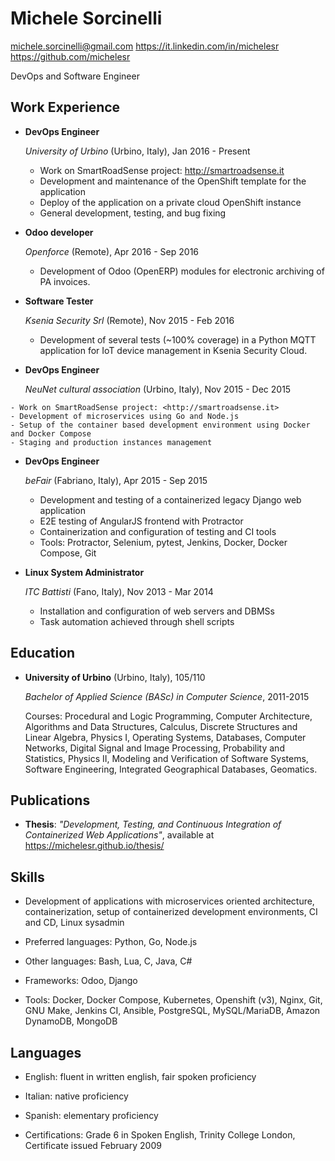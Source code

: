 # Michele Sorcinelli


<michele.sorcinelli@gmail.com>
<https://it.linkedin.com/in/michelesr>
<https://github.com/michelesr>

DevOps and Software Engineer

## Work Experience

*   **DevOps Engineer**

    *University of Urbino* (Urbino, Italy), Jan 2016 - Present

    - Work on SmartRoadSense project: <http://smartroadsense.it>
    - Development and maintenance of the OpenShift template for the application
    - Deploy of the application on a private cloud OpenShift instance
    - General development, testing, and bug fixing

*   **Odoo developer**

    *Openforce* (Remote), Apr 2016 - Sep 2016

    - Development of Odoo (OpenERP) modules for electronic archiving of PA
      invoices.

*   **Software Tester**

    *Ksenia Security Srl* (Remote), Nov 2015 - Feb 2016

    - Development of several tests (~100% coverage) in a Python MQTT
      application for IoT device management in Ksenia Security Cloud.

*    **DevOps Engineer**

     *NeuNet cultural association* (Urbino, Italy), Nov 2015 - Dec 2015

    - Work on SmartRoadSense project: <http://smartroadsense.it>
    - Development of microservices using Go and Node.js
    - Setup of the container based development environment using Docker and Docker Compose
    - Staging and production instances management

*   **DevOps Engineer**

    *beFair* (Fabriano, Italy), Apr 2015 - Sep 2015

    -   Development and testing of a containerized legacy Django web application
    -   E2E testing of AngularJS frontend with Protractor
    -   Containerization and configuration of testing and CI tools
    -   Tools: Protractor, Selenium, pytest, Jenkins, Docker, Docker Compose, Git

*   **Linux System Administrator**

    *ITC Battisti* (Fano, Italy), Nov 2013 - Mar 2014

    -   Installation and configuration of web servers and DBMSs
    -   Task automation achieved through shell scripts

## Education

*   **University of Urbino** (Urbino, Italy), 105/110

    *Bachelor of Applied Science (BASc) in Computer Science*, 2011-2015

    Courses: Procedural and Logic Programming, Computer Architecture, Algorithms and Data
    Structures, Calculus, Discrete Structures and Linear Algebra, Physics I,
    Operating Systems, Databases, Computer Networks, Digital Signal and Image
    Processing, Probability and Statistics, Physics II, Modeling and
    Verification of Software Systems, Software Engineering, Integrated
    Geographical Databases, Geomatics.

## Publications

*  **Thesis**: *"Development, Testing, and Continuous Integration of Containerized Web
   Applications"*, available at <https://michelesr.github.io/thesis/>

## Skills

-  Development of applications with microservices oriented architecture,
   containerization, setup of containerized development environments, CI and CD,
   Linux sysadmin

-  Preferred languages: Python, Go, Node.js
-  Other languages: Bash, Lua, C, Java, C#
-  Frameworks: Odoo, Django
-  Tools: Docker, Docker Compose, Kubernetes, Openshift (v3), Nginx, Git, GNU
   Make, Jenkins CI, Ansible, PostgreSQL, MySQL/MariaDB, Amazon DynamoDB, MongoDB

## Languages

- English: fluent in written english, fair spoken proficiency
- Italian: native proficiency
- Spanish: elementary proficiency

- Certifications: Grade 6 in Spoken English, Trinity College London, Certificate
issued February 2009
